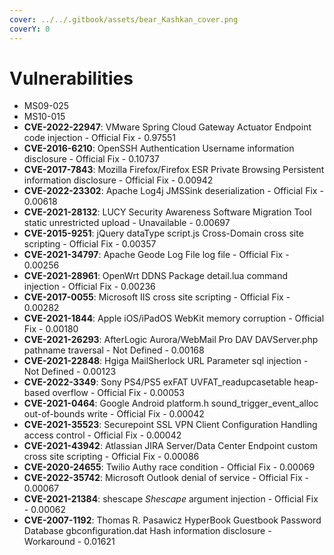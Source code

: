 ```yaml
---
cover: ../../.gitbook/assets/bear_Kashkan_cover.png
coverY: 0
---
```


# Vulnerabilities

* MS09-025
* MS10-015
* **CVE-2022-22947**: VMware Spring Cloud Gateway Actuator Endpoint code injection - Official Fix - 0.97551
* **CVE-2016-6210**: OpenSSH Authentication Username information disclosure - Official Fix - 0.10737
* **CVE-2017-7843**: Mozilla Firefox/Firefox ESR Private Browsing Persistent information disclosure - Official Fix - 0.00942
* **CVE-2022-23302**: Apache Log4j JMSSink deserialization - Official Fix - 0.00618
* **CVE-2021-28132**: LUCY Security Awareness Software Migration Tool static unrestricted upload - Unavailable - 0.00697
* **CVE-2015-9251**: jQuery dataType script.js Cross-Domain cross site scripting - Official Fix - 0.00357
* **CVE-2021-34797**: Apache Geode Log File log file - Official Fix - 0.00256
* **CVE-2021-28961**: OpenWrt DDNS Package detail.lua command injection - Official Fix - 0.00236
* **CVE-2017-0055**: Microsoft IIS cross site scripting - Official Fix - 0.00282
* **CVE-2021-1844**: Apple iOS/iPadOS WebKit memory corruption - Official Fix - 0.00180
* **CVE-2021-26293**: AfterLogic Aurora/WebMail Pro DAV DAVServer.php pathname traversal - Not Defined - 0.00168
* **CVE-2021-22848**: Hgiga MailSherlock URL Parameter sql injection - Not Defined - 0.00123
* **CVE-2022-3349**: Sony PS4/PS5 exFAT UVFAT\_readupcasetable heap-based overflow - Official Fix - 0.00053
* **CVE-2021-0464**: Google Android platform.h sound\_trigger\_event\_alloc out-of-bounds write - Official Fix - 0.00042
* **CVE-2021-35523**: Securepoint SSL VPN Client Configuration Handling access control - Official Fix - 0.00042
* **CVE-2021-43942**: Atlassian JIRA Server/Data Center Endpoint custom cross site scripting - Official Fix - 0.00086
* **CVE-2020-24655**: Twilio Authy race condition - Official Fix - 0.00069
* **CVE-2022-35742**: Microsoft Outlook denial of service - Official Fix - 0.00067
* **CVE-2021-21384**: shescape _Shescape_ argument injection - Official Fix - 0.00062
* **CVE-2007-1192**: Thomas R. Pasawicz HyperBook Guestbook Password Database gbconfiguration.dat Hash information disclosure - Workaround - 0.01621
